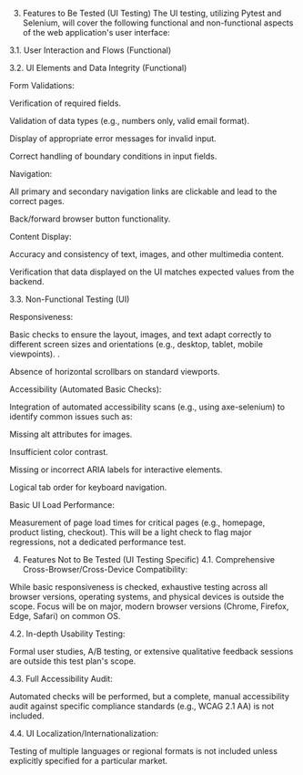 3. Features to Be Tested (UI Testing)
The UI testing, utilizing Pytest and Selenium, will cover the following functional and non-functional aspects of the web application's user interface:

3.1. User Interaction and Flows (Functional)

3.2. UI Elements and Data Integrity (Functional)

Form Validations:

Verification of required fields.

Validation of data types (e.g., numbers only, valid email format).

Display of appropriate error messages for invalid input.

Correct handling of boundary conditions in input fields.

Navigation:

All primary and secondary navigation links are clickable and lead to the correct pages.

Back/forward browser button functionality.

Content Display:

Accuracy and consistency of text, images, and other multimedia content.

Verification that data displayed on the UI matches expected values from the backend.

3.3. Non-Functional Testing (UI)

Responsiveness:

Basic checks to ensure the layout, images, and text adapt correctly to different screen sizes and orientations (e.g., desktop, tablet, mobile viewpoints). .

Absence of horizontal scrollbars on standard viewports.

Accessibility (Automated Basic Checks):

Integration of automated accessibility scans (e.g., using axe-selenium) to identify common issues such as:

Missing alt attributes for images.

Insufficient color contrast.

Missing or incorrect ARIA labels for interactive elements.

Logical tab order for keyboard navigation.

Basic UI Load Performance:

Measurement of page load times for critical pages (e.g., homepage, product listing, checkout). This will be a light check to flag major regressions, not a dedicated performance test.

4. Features Not to Be Tested (UI Testing Specific)
4.1. Comprehensive Cross-Browser/Cross-Device Compatibility:

While basic responsiveness is checked, exhaustive testing across all browser versions, operating systems, and physical devices is outside the scope. Focus will be on major, modern browser versions (Chrome, Firefox, Edge, Safari) on common OS.

4.2. In-depth Usability Testing:

Formal user studies, A/B testing, or extensive qualitative feedback sessions are outside this test plan's scope.

4.3. Full Accessibility Audit:

Automated checks will be performed, but a complete, manual accessibility audit against specific compliance standards (e.g., WCAG 2.1 AA) is not included.

4.4. UI Localization/Internationalization:

Testing of multiple languages or regional formats is not included unless explicitly specified for a particular market.